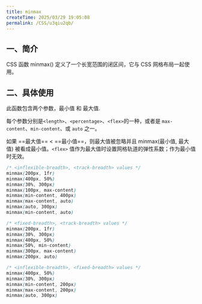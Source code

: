```yaml
---
title: minmax
createTime: 2025/03/29 19:05:08
permalink: /CSS/u3qiu2qb/
---
```


## 一、简介

CSS 函数 minmax() 定义了一个长宽范围的闭区间，它与 CSS 网格布局一起使用。

## 二、具体使用

此函数包含两个参数，最小值 和 最大值.

每个参数分别是`<length>`、`<percentage>`、`<flex>`的一种，或者是 `max-content`、`min-content`、或 `auto` 之一。

如果 ==最大值== < ==最小值==，则最大值被忽略并且 minmax(最小值, 最大值) 被看成最小值。`<flex>` 值作为最大值时设置网格轨道的弹性系数；作为最小值时无效。

```css
/* <inflexible-breadth>, <track-breadth> values */
minmax(200px, 1fr)
minmax(400px, 50%)
minmax(30%, 300px)
minmax(100px, max-content)
minmax(min-content, 400px)
minmax(max-content, auto)
minmax(auto, 300px)
minmax(min-content, auto)

/* <fixed-breadth>, <track-breadth> values */
minmax(200px, 1fr)
minmax(30%, 300px)
minmax(400px, 50%)
minmax(50%, min-content)
minmax(300px, max-content)
minmax(200px, auto)

/* <inflexible-breadth>, <fixed-breadth> values */
minmax(400px, 50%)
minmax(30%, 300px)
minmax(min-content, 200px)
minmax(max-content, 200px)
minmax(auto, 300px)
```
